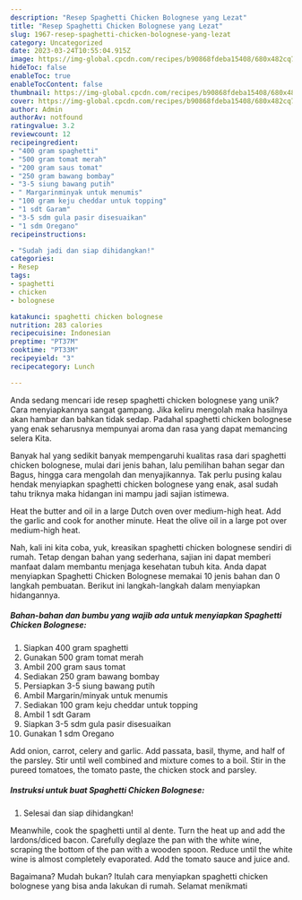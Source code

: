 ```yaml
---
description: "Resep Spaghetti Chicken Bolognese yang Lezat"
title: "Resep Spaghetti Chicken Bolognese yang Lezat"
slug: 1967-resep-spaghetti-chicken-bolognese-yang-lezat
category: Uncategorized
date: 2023-03-24T10:55:04.915Z
image: https://img-global.cpcdn.com/recipes/b90868fdeba15408/680x482cq70/spaghetti-chicken-bolognese-foto-resep-utama.jpg
hideToc: false
enableToc: true
enableTocContent: false
thumbnail: https://img-global.cpcdn.com/recipes/b90868fdeba15408/680x482cq70/spaghetti-chicken-bolognese-foto-resep-utama.jpg
cover: https://img-global.cpcdn.com/recipes/b90868fdeba15408/680x482cq70/spaghetti-chicken-bolognese-foto-resep-utama.jpg
author: Admin
authorAv: notfound
ratingvalue: 3.2
reviewcount: 12
recipeingredient:
- "400 gram spaghetti"
- "500 gram tomat merah"
- "200 gram saus tomat"
- "250 gram bawang bombay"
- "3-5 siung bawang putih"
- " Margarinminyak untuk menumis"
- "100 gram keju cheddar untuk topping"
- "1 sdt Garam"
- "3-5 sdm gula pasir disesuaikan"
- "1 sdm Oregano"
recipeinstructions:

- "Sudah jadi dan siap dihidangkan!"
categories:
- Resep
tags:
- spaghetti
- chicken
- bolognese

katakunci: spaghetti chicken bolognese 
nutrition: 283 calories
recipecuisine: Indonesian
preptime: "PT37M"
cooktime: "PT33M"
recipeyield: "3"
recipecategory: Lunch

---
```





Anda sedang mencari ide resep spaghetti chicken bolognese yang unik? Cara menyiapkannya sangat gampang. Jika keliru mengolah maka hasilnya akan hambar dan bahkan tidak sedap. Padahal spaghetti chicken bolognese yang enak seharusnya mempunyai aroma dan rasa yang dapat memancing selera Kita.





Banyak hal yang sedikit banyak mempengaruhi kualitas rasa dari spaghetti chicken bolognese, mulai dari jenis bahan, lalu pemilihan bahan segar dan Bagus, hingga cara mengolah dan menyajikannya. Tak perlu pusing kalau hendak menyiapkan spaghetti chicken bolognese yang enak,      asal sudah tahu triknya maka hidangan ini mampu jadi sajian istimewa.














Heat the butter and oil in a large Dutch oven over medium-high heat. Add the garlic and cook for another minute. Heat the olive oil in a large pot over medium-high heat.






Nah, kali ini kita coba, yuk, kreasikan spaghetti chicken bolognese sendiri di rumah. Tetap dengan bahan yang sederhana, sajian ini dapat memberi manfaat dalam membantu menjaga kesehatan tubuh kita. Anda dapat menyiapkan Spaghetti Chicken Bolognese memakai 10 jenis bahan dan 0 langkah pembuatan. Berikut ini langkah-langkah dalam menyiapkan hidangannya.

<!--inarticleads1-->

##### Bahan-bahan dan bumbu yang wajib ada untuk menyiapkan Spaghetti Chicken Bolognese:

1. Siapkan 400 gram spaghetti
1. Gunakan 500 gram tomat merah
1. Ambil 200 gram saus tomat
1. Sediakan 250 gram bawang bombay
1. Persiapkan 3-5 siung bawang putih
1. Ambil  Margarin/minyak untuk menumis
1. Sediakan 100 gram keju cheddar untuk topping
1. Ambil 1 sdt Garam
1. Siapkan 3-5 sdm gula pasir disesuaikan
1. Gunakan 1 sdm Oregano


Add onion, carrot, celery and garlic. Add passata, basil, thyme, and half of the parsley. Stir until well combined and mixture comes to a boil. Stir in the pureed tomatoes, the tomato paste, the chicken stock and parsley. 

<!--inarticleads2-->

##### Instruksi untuk buat Spaghetti Chicken Bolognese:


1. Selesai dan siap dihidangkan!

Meanwhile, cook the spaghetti until al dente. Turn the heat up and add the lardons/diced bacon. Carefully deglaze the pan with the white wine, scraping the bottom of the pan with a wooden spoon. Reduce until the white wine is almost completely evaporated. Add the tomato sauce and juice and. 

Bagaimana? Mudah bukan? Itulah cara menyiapkan spaghetti chicken bolognese yang bisa anda lakukan di rumah. Selamat menikmati
